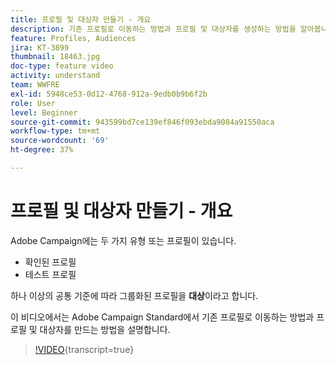 ```yaml
---
title: 프로필 및 대상자 만들기 - 개요
description: 기존 프로필로 이동하는 방법과 프로필 및 대상자를 생성하는 방법을 알아봅니다.
feature: Profiles, Audiences
jira: KT-3899
thumbnail: 18463.jpg
doc-type: feature video
activity: understand
team: WWFRE
exl-id: 5948ce53-0d12-4768-912a-9edb0b9b6f2b
role: User
level: Beginner
source-git-commit: 943599bd7ce139ef846f093ebda9084a91550aca
workflow-type: tm+mt
source-wordcount: '69'
ht-degree: 37%

---
```


# 프로필 및 대상자 만들기 - 개요

Adobe Campaign에는 두 가지 유형 또는 프로필이 있습니다.

* 확인된 프로필
* 테스트 프로필

하나 이상의 공통 기준에 따라 그룹화된 프로필을 **대상**&#x200B;이라고 합니다.

이 비디오에서는 Adobe Campaign Standard에서 기존 프로필로 이동하는 방법과 프로필 및 대상자를 만드는 방법을 설명합니다.

>[!VIDEO](https://video.tv.adobe.com/v/18463/?learn=on){transcript=true}
